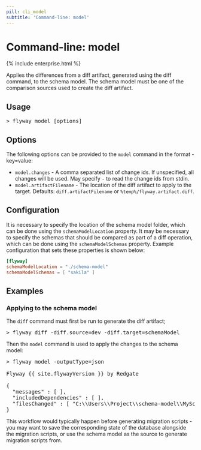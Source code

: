 ```yaml
---
pill: cli_model
subtitle: 'Command-line: model'
---
```

# Command-line: model

{% include enterprise.html %}

Applies the differences from a diff artifact, generated using the diff command, to the schema model.
The schema model must be one of the comparison sources used to create the diff artifact.

## Usage

<pre class="console"><span>&gt;</span> flyway model [options]</pre>

## Options

The following options can be provided to the `model` command in the format -key=value:
 - `model.changes` - A comma separated list of change ids. If unspecified, all changes will be used. May specify `-` to read the change ids from stdin.
 - `model.artifactFilename` - The location of the diff artifact to apply to the target. Defaults: `diff.artifactFilename` or `%temp%/flyway.artifact.diff`.

## Configuration

It is necessary to specify the location of the schema model folder, which can be done using the `schemaModelLocation` property.
It may be necessary to specify the schemas that should be compared as part of a diff operation, which can be done using the `schemaModelSchemas` property.
Example configuration that sets these properties is shown below:

```toml
[flyway]
schemaModelLocation = "./schema-model"
schemaModelSchemas = [ "sakila" ]
```

## Examples

### Applying to the schema model

The `diff` command must first be run to generate the diff artifact;
<pre class="console">&gt; flyway diff -diff.source=dev -diff.target=schemaModel</pre>

Then the `model` command is used to apply the changes to the schema model:
<pre class="console">&gt; flyway model -outputType=json

Flyway {{ site.flywayVersion }} by Redgate

{
  "messages" : [ ],
  "includedDependencies" : [ ],
  "filesChanged" : [ "C:\\Users\\Project\\schema-model\\MySchema\\Tables\\country.rgm" ]
}
</pre>

This workflow would typically happen before generating migration scripts - you may want to save the corresponding state of the database alongside the migration scripts, or use the schema model as the source to generate migration scripts from.
